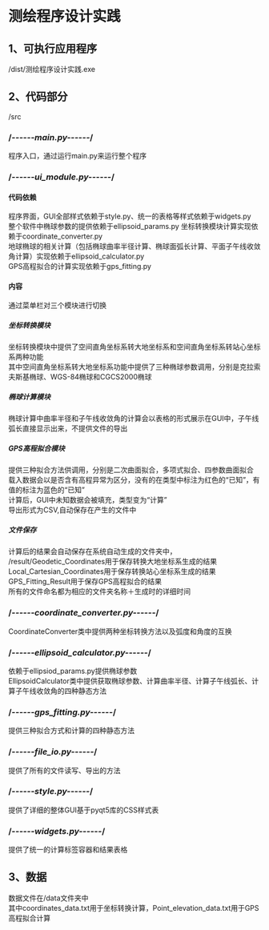 # 测绘程序设计实践  
## 1、可执行应用程序
/dist/测绘程序设计实践.exe  
## 2、代码部分
/src  
### /*------main.py------*/  
程序入口，通过运行main.py来运行整个程序  
### /*------ui_module.py------*/ 
#### 代码依赖
程序界面，GUI全部样式依赖于style.py、统一的表格等样式依赖于widgets.py  
整个软件中椭球参数的提供依赖于ellipsoid_params.py
坐标转换模块计算实现依赖于coordinate_converter.py  
地球椭球的相关计算（包括椭球曲率半径计算、椭球面弧长计算、平面子午线收敛角计算）实现依赖于ellipsoid_calculator.py  
GPS高程拟合的计算实现依赖于gps_fitting.py  
#### 内容
通过菜单栏对三个模块进行切换
##### 坐标转换模块
坐标转换模块中提供了空间直角坐标系转大地坐标系和空间直角坐标系转站心坐标系两种功能  
其中空间直角坐标系转大地坐标系功能中提供了三种椭球参数调用，分别是克拉索夫斯基椭球、WGS-84椭球和CGCS2000椭球  
##### 椭球计算模块
椭球计算中曲率半径和子午线收敛角的计算会以表格的形式展示在GUI中，子午线弧长直接显示出来，不提供文件的导出  
##### GPS高程拟合模块
提供三种拟合方法供调用，分别是二次曲面拟合，多项式拟合、四参数曲面拟合  
载入数据会以是否含有高程异常为区分，没有的在类型中标注为红色的“已知”，有值的标注为蓝色的“已知”  
计算后，GUI中未知数据会被填充，类型变为“计算”  
导出形式为CSV,自动保存在产生的文件中
##### 文件保存
计算后的结果会自动保存在系统自动生成的文件夹中，  
/result/Geodetic_Coordinates用于保存转换大地坐标系生成的结果  
Local_Cartesian_Coordinates用于保存转换站心坐标系生成的结果  
GPS_Fitting_Result用于保存GPS高程拟合的结果  
所有的文件命名都为相应的文件夹名称＋生成时的详细时间
### /*------coordinate_converter.py------*/
CoordinateConverter类中提供两种坐标转换方法以及弧度和角度的互换
### /*------ellipsoid_calculator.py------*/
依赖于ellipsiod_params.py提供椭球参数  
EllipsoidCalculator类中提供获取椭球参数、计算曲率半径、计算子午线弧长、计算子午线收敛角的四种静态方法
### /*------gps_fitting.py------*/
提供三种拟合方式和计算的四种静态方法  
### /*------file_io.py------*/
提供了所有的文件读写、导出的方法
### /*------style.py------*/
提供了详细的整体GUI基于pyqt5库的CSS样式表
### /*------widgets.py------*/
提供了统一的计算标签容器和结果表格
## 3、数据
数据文件在/data文件夹中  
其中coordinates_data.txt用于坐标转换计算，Point_elevation_data.txt用于GPS高程拟合计算

